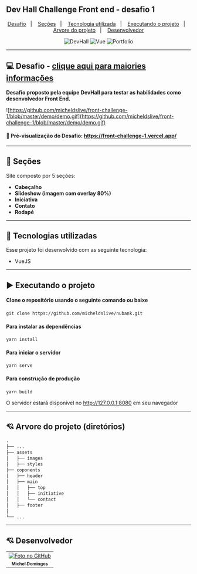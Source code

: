 ## Dev Hall Challenge Front end - desafio 1	

<p align="center">
  <a href="#-projeto">Desafio</a>&nbsp;&nbsp;&nbsp;|&nbsp;&nbsp;&nbsp;
  <a href="#-seções">Seções</a>&nbsp;&nbsp;&nbsp;|&nbsp;&nbsp;&nbsp;
  <a href="#-tecnologias-utilizadas">Tecnologia utilizada</a>&nbsp;&nbsp;&nbsp;|&nbsp;&nbsp;&nbsp;
  <a href="#%EF%B8%8F-executando-o-projeto">Executando o projeto</a>&nbsp;&nbsp;&nbsp;|&nbsp;&nbsp;&nbsp;
  <a href="#%EF%B8%8F-executando-o-projeto">Arvore do projeto</a>&nbsp;&nbsp;&nbsp;|&nbsp;&nbsp;&nbsp;
  <a href="#-desenvolvedor">Desenvolvedor</a>
</p>

<p align="center">
  <img alt="DevHall" src="https://img.shields.io/static/v1?label=Dev&message=bank&color=Hall&labelColor=grey">
  
  <img alt="Vue" src="https://img.shields.io/static/v1?label=stack&message=Vue&color=purple&labelColor=grey">
  
  <img alt="Portfolio" src="https://img.shields.io/static/v1?label=portfolio&message=ChallengeOne&color=purple&labelColor=grey">
</p>

---

## 💻 Desafio - <a href="https://github.com/mateusavila/dev-hall-front-end-1/" target="_blank">clique aqui para maiories informações</a>

**Desafio proposto pela equipe DevHall para testar as habilidades como desenvolvedor Front End.**

![https://github.com/micheldslive/front-challenge-1/blob/master/demo/demo.gif](https://github.com/micheldslive/front-challenge-1/blob/master/demo/demo.gif)

#### 👀 Pré-visualização do Desafio: https://front-challenge-1.vercel.app/
---

## 📌 Seções
Site composto por 5 seções:

- **Cabeçalho**
- **Slideshow (imagem com overlay 80%)**
- **Iniciativa**
- **Contato**
- **Rodapé**

---

## 🚀 Tecnologias utilizadas
Esse projeto foi desenvolvido com as seguinte tecnologia:

- VueJS

---

## ▶️ Executando o projeto

#### Clone o repositório usando o seguinte comando ou baixe

```
git clone https://github.com/micheldslive/nubank.git
```

#### Para instalar as dependências

```
yarn install
```

#### Para iniciar o servidor

```
yarn serve
```

#### Para construção de produção

```
yarn build
```

O servidor estará disponível no http://127.0.0.1:8080 em seu navegador

---

## 💘 Arvore do projeto (diretórios)

    .
    ├── ...
    ├── assets                  
    │   ├── images            
    │   ├── styles    
    ├── coponents         
    │   ├── header            
    │   ├── main  
    │   │   ├── top
    │   │   ├── initiative
    │   │   └── contact    
    │   ├── footer       
    │                   
    └── ...

---

## 💘 Desenvolvedor<br>
<table>
  <tr>
    <td align="center">
      <a href="https://github.com/micheldslive">
        <img src="https://avatars.githubusercontent.com/u/55795597?v=4" width="100" alt="Foto no GitHub"/><br>
        <sub>
          <b>Michel Domingos</b>
        </sub>
      </a>
    </td>
  </tr>
</table>